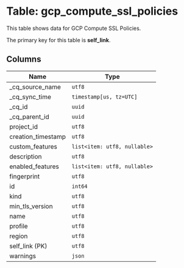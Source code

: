 # Table: gcp_compute_ssl_policies

This table shows data for GCP Compute SSL Policies.

The primary key for this table is **self_link**.

## Columns

| Name          | Type          |
| ------------- | ------------- |
|_cq_source_name|`utf8`|
|_cq_sync_time|`timestamp[us, tz=UTC]`|
|_cq_id|`uuid`|
|_cq_parent_id|`uuid`|
|project_id|`utf8`|
|creation_timestamp|`utf8`|
|custom_features|`list<item: utf8, nullable>`|
|description|`utf8`|
|enabled_features|`list<item: utf8, nullable>`|
|fingerprint|`utf8`|
|id|`int64`|
|kind|`utf8`|
|min_tls_version|`utf8`|
|name|`utf8`|
|profile|`utf8`|
|region|`utf8`|
|self_link (PK)|`utf8`|
|warnings|`json`|